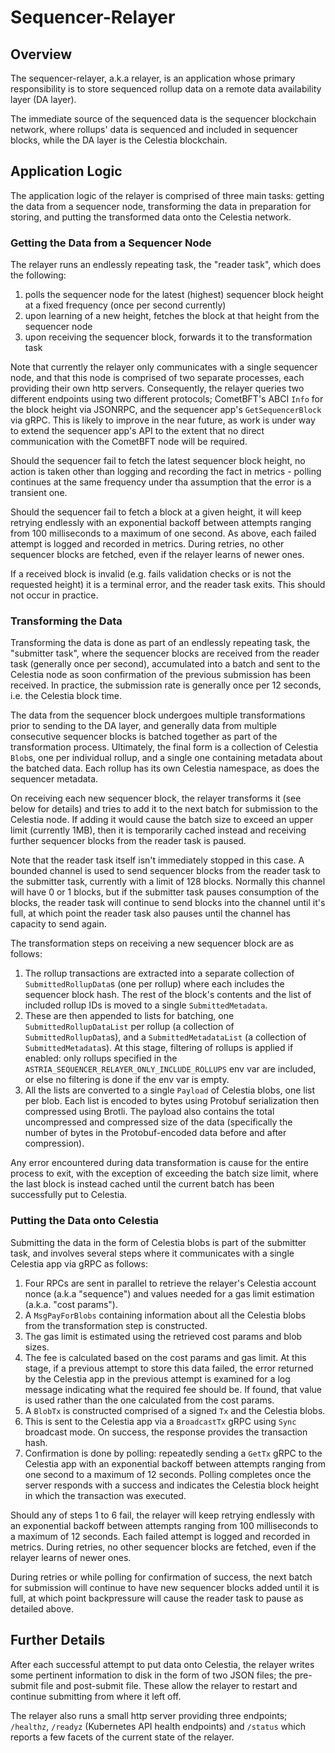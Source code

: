 # Sequencer-Relayer

## Overview

The sequencer-relayer, a.k.a relayer, is an application whose primary
responsibility is to store sequenced rollup data on a remote data availability
layer (DA layer).

The immediate source of the sequenced data is the sequencer blockchain network,
where rollups' data is sequenced and included in sequencer blocks, while the DA
layer is the Celestia blockchain.

## Application Logic

The application logic of the relayer is comprised of three main tasks: getting
the data from a sequencer node, transforming the data in preparation for
storing, and putting the transformed data onto the Celestia network.

### Getting the Data from a Sequencer Node

The relayer runs an endlessly repeating task, the "reader task", which does the
following:

1. polls the sequencer node for the latest (highest) sequencer block height at
  a fixed frequency (once per second currently)
1. upon learning of a new height, fetches the block at that height from the
  sequencer node
1. upon receiving the sequencer block, forwards it to the transformation task

Note that currently the relayer only communicates with a single sequencer node,
and that this node is comprised of two separate processes, each providing their
own http servers. Consequently, the relayer queries two different endpoints
using two different protocols; CometBFT's ABCI `Info` for the block height via
JSONRPC, and the sequencer app's `GetSequencerBlock` via gRPC. This is likely to
improve in the near future, as work is under way to extend the sequencer app's
API to the extent that no direct communication with the CometBFT node will be
required.

Should the sequencer fail to fetch the latest sequencer block height, no action
is taken other than logging and recording the fact in metrics - polling
continues at the same frequency under tha assumption that the error is a
transient one.

Should the sequencer fail to fetch a block at a given height, it will keep
retrying endlessly with an exponential backoff between attempts ranging from 100
milliseconds to a maximum of one second.  As above, each failed attempt is
logged and recorded in metrics. During retries, no other sequencer blocks are
fetched, even if the relayer learns of newer ones.

If a received block is invalid (e.g. fails validation checks or is not the
requested height) it is a terminal error, and the reader task exits.  This
should not occur in practice.

### Transforming the Data

Transforming the data is done as part of an endlessly repeating task, the
"submitter task", where the sequencer blocks are received from the reader task
(generally once per second), accumulated into a batch and sent to the Celestia
node as soon confirmation of the previous submission has been received.  In
practice, the submission rate is generally once per 12 seconds, i.e. the
Celestia block time.

The data from the sequencer block undergoes multiple transformations prior to
sending to the DA layer, and generally data from multiple consecutive sequencer
blocks is batched together as part of the transformation process. Ultimately,
the final form is a collection of Celestia `Blob`s, one per individual rollup,
and a single one containing metadata about the batched data. Each rollup has its
own Celestia namespace, as does the sequencer metadata.

On receiving each new sequencer block, the relayer transforms it (see below for
details) and tries to add it to the next batch for submission to the Celestia
node. If adding it would cause the batch size to exceed an upper limit
(currently 1MB), then it is temporarily cached instead and receiving further
sequencer blocks from the reader task is paused.

Note that the reader task itself isn't immediately stopped in this case. A
bounded channel is used to send sequencer blocks from the reader task to the
submitter task, currently with a limit of 128 blocks. Normally this channel will
have 0 or 1 blocks, but if the submitter task pauses consumption of the blocks,
the reader task will continue to send blocks into the channel until it's full,
at which point the reader task also pauses until the channel has capacity to
send again.

The transformation steps on receiving a new sequencer block are as follows:

1. The rollup transactions are extracted into a separate collection of
  `SubmittedRollupData`s (one per rollup) where each includes the sequencer
  block hash. The rest of the block's contents and the list of included rollup
  IDs is moved to a single `SubmittedMetadata`.
1. These are then appended to lists for batching, one `SubmittedRollupDataList`
  per rollup (a collection of `SubmittedRollupData`s), and a
  `SubmittedMetadataList` (a collection of `SubmittedMetadata`s). At this stage,
  filtering of rollups is applied if enabled: only rollups specified in the
  `ASTRIA_SEQUENCER_RELAYER_ONLY_INCLUDE_ROLLUPS` env var are included, or else
  no filtering is done if the env var is empty.
1. All the lists are converted to a single `Payload` of Celestia blobs, one list
  per blob. Each list is encoded to bytes using Protobuf serialization then
  compressed using Brotli. The payload also contains the total uncompressed and
  compressed size of the data (specifically the number of bytes in the
  Protobuf-encoded data before and after compression).

Any error encountered during data transformation is cause for the entire process
to exit, with the exception of exceeding the batch size limit, where the last
block is instead cached until the current batch has been successfully put to
Celestia.

### Putting the Data onto Celestia

Submitting the data in the form of Celestia blobs is part of the submitter task,
and involves several steps where it communicates with a single Celestia app via
gRPC as follows:

1. Four RPCs are sent in parallel to retrieve the relayer's Celestia account
  nonce (a.k.a "sequence") and values needed for a gas limit estimation (a.k.a.
  "cost params").
1. A `MsgPayForBlobs` containing information about all the Celestia blobs from
  the transformation step is constructed.
1. The gas limit is estimated using the retrieved cost params and blob sizes.
1. The fee is calculated based on the cost params and gas limit. At this stage,
  if a previous attempt to store this data failed, the error returned by the
  Celestia app in the previous attempt is examined for a log message indicating
  what the required fee should be. If found, that value is used rather than the
  one calculated from the cost params.
1. A `BlobTx` is constructed comprised of a signed `Tx` and the Celestia blobs.
1. This is sent to the Celestia app via a `BroadcastTx` gRPC using `Sync`
  broadcast mode. On success, the response provides the transaction hash.
1. Confirmation is done by polling: repeatedly sending a `GetTx` gRPC to the
  Celestia app with an exponential backoff between attempts ranging from one
  second to a maximum of 12 seconds. Polling completes once the server responds
  with a success and indicates the Celestia block height in which the
  transaction was executed.

Should any of steps 1 to 6 fail, the relayer will keep retrying endlessly with
an exponential backoff between attempts ranging from 100 milliseconds to a
maximum of 12 seconds. Each failed attempt is logged and recorded in metrics.
During retries, no other sequencer blocks are fetched, even if the relayer
learns of newer ones.

During retries or while polling for confirmation of success, the next batch for
submission will continue to have new sequencer blocks added until it is full, at
which point backpressure will cause the reader task to pause as detailed above.

## Further Details

After each successful attempt to put data onto Celestia, the relayer writes some
pertinent information to disk in the form of two JSON files; the pre-submit file
and post-submit file. These allow the relayer to restart and continue submitting
from where it left off.

The relayer also runs a small http server providing three endpoints; `/healthz`,
`/readyz` (Kubernetes API health endpoints) and `/status` which reports a few
facets of the current state of the relayer.
